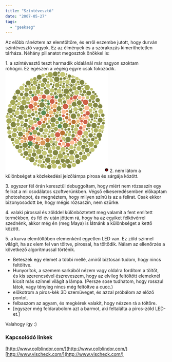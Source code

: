 ```yaml
---
title: "Színtévesztő"
date: "2007-05-27"
tags: 
  - "geekseg"
---
```


Az előbb ránéztem az elemtöltőre, és erről eszembe jutott, hogy durván színtévesztő vagyok. Ez az élmények és a szórakozás kimeríthetetlen tárháza. Néhány pillanatot megosztok önökkel is:

1\. a színtévesztő teszt harmadik oldalánál már nagyon szoktam röhögni. Ez egészen a végéig egyre csak fokozódik. ![szinteveszto](images/szinteveszto.jpg) 2. nem látom a különbséget a közlekedési jelzőlámpa pirosa és sárgája között.

3\. egyszer fél órán keresztül debuggoltam, hogy miért nem rózsaszín egy felirat a mi csodálatos szoftverünkben. Végső elkeseredésemben előkaptam photoshopot, és megnéztem, hogy milyen színű is az a felirat. Csak ekkor bizonyosodott be, hogy mégis rózsaszín, nem szürke.

4\. valaki pirossal és zölddel különböztetett meg valamit a fent említett termékben, és fél év után jöttem rá, hogy ha az egyiket félkövérrel szednénk, akkor még én (meg Maya) is látnánk a különbséget a kettő között.

5\. a kurva elemtöltőben elemenként egyetlen LED van. Ez zöld színnel világít, ha az elem fel van töltve, pirossal, ha töltődik. Nálam az ellenőrzés a következő algoritmussal történik.

- Beteszek egy elemet a többi mellé, amiről biztosan tudom, hogy nincs feltöltve.
- Hunyorítok, a szemem sarkából nézem vagy oldalra fordítom a töltőt, és kis szerencsével észreveszem, hogy az elvileg feltöltött elemeknél kicsit más színnel világít a lámpa. (Persze sose tudhatom, hogy rosszul látok, vagy tényleg nincs még feltöltve a cucc.)
- előkotrom a piros-kék 3D szemüveget, és azzal próbálom az előző pontot.
- felbaszom az agyam, és megkérek valakit, hogy nézzen rá a töltőre.
- \[egyszer még feldarabolom azt a barmot, aki feltalálta a piros-zöld LED-et.\]

Valahogy így :)

### Kapcsolódó linkek

[http://www.colblindor.com/](http://www.colblindor.com/) [http://www.vischeck.com/](http://www.vischeck.com/)
